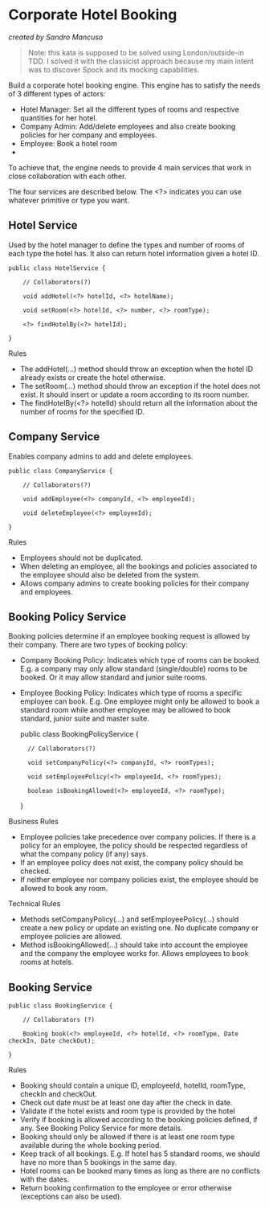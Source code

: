 # Corporate Hotel Booking

*created by Sandro Mancuso*

> Note: this kata is supposed to be solved using London/outside-in TDD. I solved it with the classicist approach
> because my main intent was to discover Spock and its mocking capabilities.

Build a corporate hotel booking engine. This engine has to satisfy the needs of 3 different types of actors:

- Hotel Manager: Set all the different types of rooms and respective quantities for her hotel.
- Company Admin: Add/delete employees and also create booking policies for her company and employees.
- Employee: Book a hotel room
-
To achieve that, the engine needs to provide 4 main services that work in close collaboration with each other.

The four services are described below. The <?> indicates you can use whatever primitive or type you want.

## Hotel Service

Used by the hotel manager to define the types and number of rooms of each type the hotel has. It also can return hotel information given a hotel ID.

    public class HotelService {
    
        // Collaborators(?)
    
        void addHotel(<?> hotelId, <?> hotelName);
    
        void setRoom(<?> hotelId, <?> number, <?> roomType);
            
        <?> findHotelBy(<?> hotelId); 
    
    }
Rules

- The addHotel(...) method should throw an exception when the hotel ID already exists or create the hotel otherwise.
- The setRoom(...) method should throw an exception if the hotel does not exist. It should insert or update a room according to its room number.
- The findHotelBy(<?> hotelId) should return all the information about the number of rooms for the specified ID.

## Company Service

Enables company admins to add and delete employees.

    public class CompanyService {
                
        // Collaborators(?)
    
        void addEmployee(<?> companyId, <?> employeeId);
        
        void deleteEmployee(<?> employeeId);
    
    }

Rules

- Employees should not be duplicated.
- When deleting an employee, all the bookings and policies associated to the employee should also be deleted from the system.
- Allows company admins to create booking policies for their company and employees.

## Booking Policy Service

Booking policies determine if an employee booking request is allowed by their company. There are two types of booking policy:

- Company Booking Policy: Indicates which type of rooms can be booked. E.g. a company may only allow standard (single/double) rooms
  to be booked. Or it may allow standard and junior suite rooms.
- Employee Booking Policy: Indicates which type of rooms a specific employee can book. E.g. One employee might only be
  allowed to book a standard room while another employee may be allowed to book standard, junior suite and master suite.

  public class BookingPolicyService {

        // Collaborators(?)
    
        void setCompanyPolicy(<?> companyId, <?> roomTypes);
        
        void setEmployeePolicy(<?> employeeId, <?> roomTypes);
        
        boolean isBookingAllowed(<?> employeeId, <?> roomType);

  }

Business Rules

- Employee policies take precedence over company policies. If there is a policy for an employee, the policy should be respected
  regardless of what the company policy (if any) says.
- If an employee policy does not exist, the company policy should be checked.
- If neither employee nor company policies exist, the employee should be allowed to book any room.

Technical Rules

- Methods setCompanyPolicy(...) and setEmployeePolicy(...) should create a new policy or update an existing
  one. No duplicate company or employee policies are allowed.
- Method isBookingAllowed(...) should take into account the employee and the company the employee works for.
  Allows employees to book rooms at hotels.

## Booking Service

    public class BookingService {
    
        // Collaborators (?)
        
        Booking book(<?> employeeId, <?> hotelId, <?> roomType, Date checkIn, Date checkOut);
    
    }

Rules

- Booking should contain a unique ID, employeeId, hotelId, roomType, checkIn and checkOut.
- Check out date must be at least one day after the check in date.
- Validate if the hotel exists and room type is provided by the hotel
- Verify if booking is allowed according to the booking policies defined, if any. See Booking Policy Service for more details.
- Booking should only be allowed if there is at least one room type available during the whole booking period.
- Keep track of all bookings. E.g. If hotel has 5 standard rooms, we should have no more than 5 bookings in the same day.
- Hotel rooms can be booked many times as long as there are no conflicts with the dates.
- Return booking confirmation to the employee or error otherwise (exceptions can also be used).
